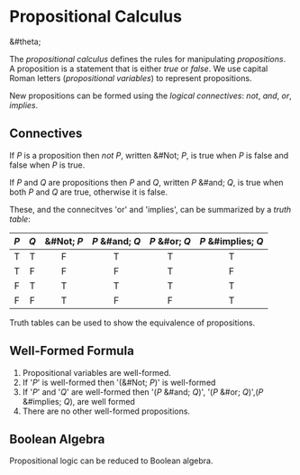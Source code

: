# Propositional Calculus

&#theta;

The _propositional calculus_ defines the rules for manipulating
_propositions_.  A proposition is a statement that is either _true_
or _false_.  We use capital Roman letters (_propositional variables_)
to represent propositions.

New propositions can be formed using the _logical connectives_: _not_,
_and_, _or_, _implies_.  

## Connectives

If _P_ is a proposition then _not_ _P_, written &#Not; _P_, is true
when _P_ is false and false when _P_ is true.

If _P_ and _Q_ are propositions then _P_ and _Q_, written _P_ &#and; _Q_, is true when both _P_ 
and _Q_ are true, otherwise it is false.

These, and the connecitves 'or' and 'implies', can be summarized by a _truth table_:

| _P_ | _Q_ | &#Not; _P_ | _P_ &#and; _Q_ | _P_ &#or; _Q_ | _P_ &#implies; _Q_ |
| :---: | :---:| :---:| :---:| :---:| :---: |
| T | T | F | T | T | T |
| T | F | F | F | T | F |
| F | T | T | T | T | T |
| F | F | T | F | F | T |

<!-- redundancy -->

<!-- oddness of 'implies' -->

Truth tables can be used to show the equivalence of propositions.

## Well-Formed Formula

 1. Propositional variables are well-formed.
 2. If '_P_' is well-formed then '(&#Not; _P_)' is well-formed
 3. If '_P_' and '_Q_' are well-formed then '(_P_ &#and; _Q_)', '(_P_
 &#or; _Q_)',(_P_ &#implies; _Q_), are well formed
 4. There are no other well-formed propositions.

<!-- write a program to detect wffs? -->

<!-- notes about parentheses -->

<!-- notes about rpn -->

<!-- notes about functions -->

## Boolean Algebra

Propositional logic can be reduced to Boolean algebra.
